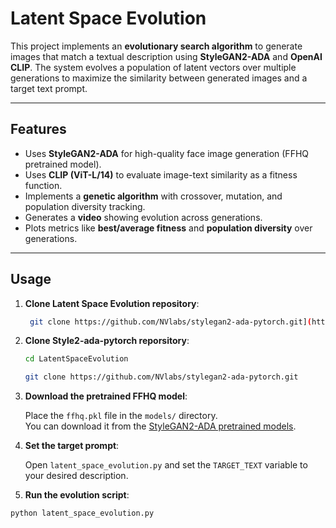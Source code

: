 # Latent Space Evolution

This project implements an **evolutionary search algorithm** to generate images that match a textual description using **StyleGAN2-ADA** and **OpenAI CLIP**. The system evolves a population of latent vectors over multiple generations to maximize the similarity between generated images and a target text prompt.

---

## Features

- Uses **StyleGAN2-ADA** for high-quality face image generation (FFHQ pretrained model).  
- Uses **CLIP (ViT-L/14)** to evaluate image-text similarity as a fitness function.  
- Implements a **genetic algorithm** with crossover, mutation, and population diversity tracking.  
- Generates a **video** showing evolution across generations.  
- Plots metrics like **best/average fitness** and **population diversity** over generations.

---

## Usage
1. **Clone Latent Space Evolution repository**:

   ```bash
    git clone https://github.com/NVlabs/stylegan2-ada-pytorch.git](https://github.com/federico-bartsch/LatentSpaceEvolution.git
2. **Clone Style2-ada-pytorch reporsitory**:

   ```bash
   cd LatentSpaceEvolution

   git clone https://github.com/NVlabs/stylegan2-ada-pytorch.git

3. **Download the pretrained FFHQ model**:

   Place the `ffhq.pkl` file in the `models/` directory.  
   You can download it from the [StyleGAN2-ADA pretrained models](https://github.com/NVlabs/stylegan2-ada-pytorch#pre-trained-networks).

5. **Set the target prompt**:

   Open `latent_space_evolution.py` and set the `TARGET_TEXT` variable to your desired description.  

6. **Run the evolution script**:

```bash
python latent_space_evolution.py
